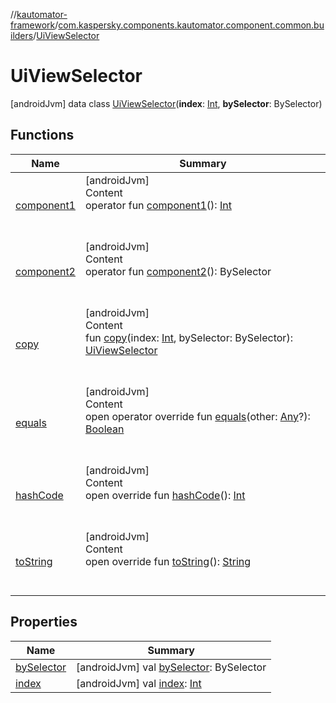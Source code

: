 //[kautomator-framework](../../index.md)/[com.kaspersky.components.kautomator.component.common.builders](../index.md)/[UiViewSelector](index.md)



# UiViewSelector  
 [androidJvm] data class [UiViewSelector](index.md)(**index**: [Int](https://kotlinlang.org/api/latest/jvm/stdlib/kotlin/-int/index.html), **bySelector**: BySelector)   


## Functions  
  
|  Name|  Summary| 
|---|---|
| [component1](component1.md)| [androidJvm]  <br>Content  <br>operator fun [component1](component1.md)(): [Int](https://kotlinlang.org/api/latest/jvm/stdlib/kotlin/-int/index.html)  <br><br><br>
| [component2](component2.md)| [androidJvm]  <br>Content  <br>operator fun [component2](component2.md)(): BySelector  <br><br><br>
| [copy](copy.md)| [androidJvm]  <br>Content  <br>fun [copy](copy.md)(index: [Int](https://kotlinlang.org/api/latest/jvm/stdlib/kotlin/-int/index.html), bySelector: BySelector): [UiViewSelector](index.md)  <br><br><br>
| [equals](https://kotlinlang.org/api/latest/jvm/stdlib/kotlin/-any/equals.html)| [androidJvm]  <br>Content  <br>open operator override fun [equals](https://kotlinlang.org/api/latest/jvm/stdlib/kotlin/-any/equals.html)(other: [Any](https://kotlinlang.org/api/latest/jvm/stdlib/kotlin/-any/index.html)?): [Boolean](https://kotlinlang.org/api/latest/jvm/stdlib/kotlin/-boolean/index.html)  <br><br><br>
| [hashCode](https://kotlinlang.org/api/latest/jvm/stdlib/kotlin/-any/hash-code.html)| [androidJvm]  <br>Content  <br>open override fun [hashCode](https://kotlinlang.org/api/latest/jvm/stdlib/kotlin/-any/hash-code.html)(): [Int](https://kotlinlang.org/api/latest/jvm/stdlib/kotlin/-int/index.html)  <br><br><br>
| [toString](https://kotlinlang.org/api/latest/jvm/stdlib/kotlin/-any/to-string.html)| [androidJvm]  <br>Content  <br>open override fun [toString](https://kotlinlang.org/api/latest/jvm/stdlib/kotlin/-any/to-string.html)(): [String](https://kotlinlang.org/api/latest/jvm/stdlib/kotlin/-string/index.html)  <br><br><br>


## Properties  
  
|  Name|  Summary| 
|---|---|
| [bySelector](index.md#com.kaspersky.components.kautomator.component.common.builders/UiViewSelector/bySelector/#/PointingToDeclaration/)|  [androidJvm] val [bySelector](index.md#com.kaspersky.components.kautomator.component.common.builders/UiViewSelector/bySelector/#/PointingToDeclaration/): BySelector   <br>
| [index](index.md#com.kaspersky.components.kautomator.component.common.builders/UiViewSelector/index/#/PointingToDeclaration/)|  [androidJvm] val [index](index.md#com.kaspersky.components.kautomator.component.common.builders/UiViewSelector/index/#/PointingToDeclaration/): [Int](https://kotlinlang.org/api/latest/jvm/stdlib/kotlin/-int/index.html)   <br>

